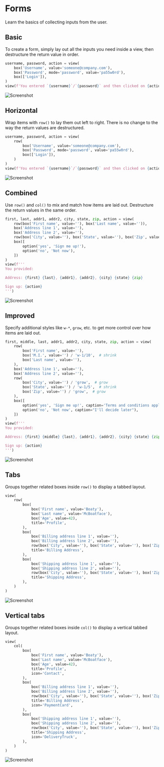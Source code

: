 # Forms

Learn the basics of collecting inputs from the user.

## Basic

To create a form, simply lay out all the inputs you need inside a view, then destructure the return value in order.


```py
username, password, action = view(
    box('Username', value='someone@company.com'),
    box('Password', mode='password', value='pa55w0rd'),
    box(['Login']),
)
view(f'You entered `{username}`/`{password}` and then clicked on {action}.')
```


![Screenshot](assets/screenshots/form_basic.png)


## Horizontal

Wrap items with `row()` to lay them out left to right.
There is no change to the way the return values are destructured.


```py
username, password, action = view(
    row(
        box('Username', value='someone@company.com'),
        box('Password', mode='password', value='pa55w0rd'),
        box(['Login']),
    )
)
view(f'You entered `{username}`/`{password}` and then clicked on {action}.')
```


![Screenshot](assets/screenshots/form_horizontal.png)


## Combined

Use `row()` and `col()` to mix and match how items are laid out. Destructure the return values in the same order.


```py
first, last, addr1, addr2, city, state, zip, action = view(
    row(box('First name', value=''), box('Last name', value='')),
    box('Address line 1', value=''),
    box('Address line 2', value=''),
    row(box('City', value=''), box('State', value=''), box('Zip', value='')),
    box([
        option('yes', 'Sign me up!'),
        option('no', 'Not now'),
    ])
)
view(f'''
You provided:

Address: {first} {last}, {addr1}, {addr2}, {city} {state} {zip}

Sign up: {action}
''')
```


![Screenshot](assets/screenshots/form_combo.png)


## Improved

Specify additional styles like `w-*`, `grow`, etc. to get more control over how items are laid out.


```py
first, middle, last, addr1, addr2, city, state, zip, action = view(
    row(
        box('First name', value=''),
        box('M.I.', value='') / 'w-1/10',  # shrink
        box('Last name', value=''),
    ),
    box('Address line 1', value=''),
    box('Address line 2', value=''),
    row(
        box('City', value='') / 'grow',  # grow
        box('State', value='') / 'w-1/5',  # shrink
        box('Zip', value='') / 'grow',  # grow
    ),
    box([
        option('yes', 'Sign me up!', caption='Terms and conditions apply'),
        option('no', 'Not now', caption="I'll decide later"),
    ])
)
view(f'''
You provided:

Address: {first} {middle} {last}, {addr1}, {addr2}, {city} {state} {zip}

Sign up: {action}
''')
```


![Screenshot](assets/screenshots/form_improved.png)


## Tabs

Groups together related boxes inside `row()` to display a tabbed layout.


```py
view(
    row(
        box(
            box('First name', value='Boaty'),
            box('Last name', value='McBoatface'),
            box('Age', value=42),
            title='Profile',
        ),
        box(
            box('Billing address line 1', value=''),
            box('Billing address line 2', value=''),
            row(box('City', value=''), box('State', value=''), box('Zip', value='')),
            title='Billing Address',
        ),
        box(
            box('Shipping address line 1', value=''),
            box('Shipping address line 2', value=''),
            row(box('City', value=''), box('State', value=''), box('Zip', value='')),
            title='Shipping Address',
        ),
    )
)
```


![Screenshot](assets/screenshots/form_tabs.png)


## Vertical tabs

Groups together related boxes inside `col()` to display a vertical tabbed layout.


```py
view(
    col(
        box(
            box('First name', value='Boaty'),
            box('Last name', value='McBoatface'),
            box('Age', value=42),
            title='Profile',
            icon='Contact',
        ),
        box(
            box('Billing address line 1', value=''),
            box('Billing address line 2', value=''),
            row(box('City', value=''), box('State', value=''), box('Zip', value='')),
            title='Billing Address',
            icon='PaymentCard',
        ),
        box(
            box('Shipping address line 1', value=''),
            box('Shipping address line 2', value=''),
            row(box('City', value=''), box('State', value=''), box('Zip', value='')),
            title='Shipping Address',
            icon='DeliveryTruck',
        ),
    )
)
```


![Screenshot](assets/screenshots/form_tabs_vertical.png)
